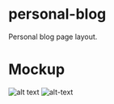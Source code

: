 # personal-blog
 Personal blog page layout. 
 
 # Mockup
 ![alt text](https://i.imgur.com/cAsgpvP.png)
 ![alt-text](https://i.imgur.com/cCMtjDM.png)
